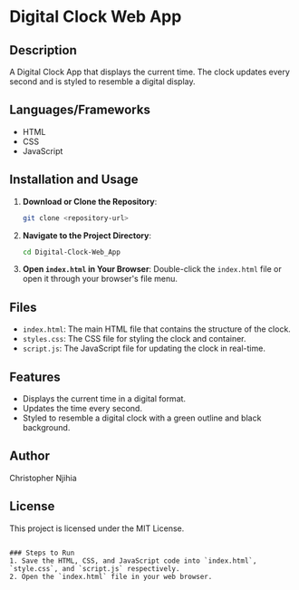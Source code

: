 # Digital Clock Web App

## Description
A Digital Clock App that displays the current time. The clock updates every second and is styled to resemble a digital display.

## Languages/Frameworks
- HTML
- CSS
- JavaScript

## Installation and Usage
1. **Download or Clone the Repository**:
   ```bash
   git clone <repository-url>
   ```
2. **Navigate to the Project Directory**:
   ```bash
   cd Digital-Clock-Web_App
   ```
3. **Open `index.html` in Your Browser**:
   Double-click the `index.html` file or open it through your browser's file menu.

## Files
- `index.html`: The main HTML file that contains the structure of the clock.
- `styles.css`: The CSS file for styling the clock and container.
- `script.js`: The JavaScript file for updating the clock in real-time.

## Features
- Displays the current time in a digital format.
- Updates the time every second.
- Styled to resemble a digital clock with a green outline and black background.

## Author
Christopher Njihia

## License
This project is licensed under the MIT License.
```

### Steps to Run
1. Save the HTML, CSS, and JavaScript code into `index.html`, `style.css`, and `script.js` respectively.
2. Open the `index.html` file in your web browser.
